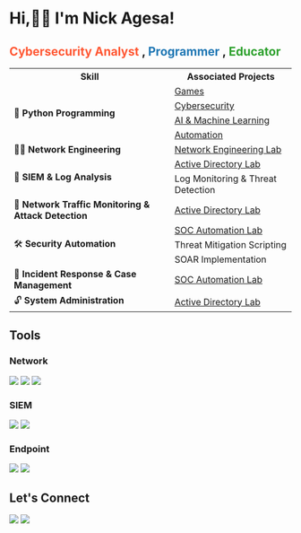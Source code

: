 # Hi,👋🏽 I'm Nick Agesa!
<h2>
  <a href="https://www.linkedin.com/in/nickson-adamson-93512b122/" style="text-decoration: none; color: #ff5733;">Cybersecurity Analyst</a> ,
  <a href="https://github.com/nickagesa/Python_Projects" style="text-decoration: none; color: #1f77b4;">Programmer</a> , 
  <a href="https://github.com/nickagesa/nickagesa/blob/main/README.md" style="text-decoration: none; color: #2ca02c;">Educator</a>
</h2>

<table>
  <tr>
    <th>Skill</th>
    <th>Associated Projects</th>
  </tr>
  
  <!-- Python Programming -->
  <tr>
    <td rowspan="4">🐍 <b>Python Programming</b></td>
    <td><a href="https://github.com/nickagesa/Python_Projects">Games</a></td>
  </tr>
  <tr>
    <td><a href="https://github.com/nickagesa/Python_Projects/blob/main/README.md#cyber-security">Cybersecurity</a></td>
  </tr>
  <tr>
    <td><a href="https://github.com/nickagesa/Python_Projects">AI & Machine Learning</a></td>
  </tr>
  <tr>
    <td><a href="https://github.com/nickagesa/Python_Projects">Automation</a></td>
  </tr>

  <!-- Network Engineering -->
  <tr>
    <td>👨‍💻 <b>Network Engineering</b></td>
    <td><a href="https://github.com/nickagesa/Network-Engineering-Lab">Network Engineering Lab</a></td>
  </tr>

  <!-- SIEM & Log Analysis -->
  <tr>
    <td rowspan="2">🧾 <b>SIEM & Log Analysis</b></td>
    <td><a href="https://github.com/nickagesa/Active-Directory-Lab">Active Directory Lab</a></td>
  </tr>
  <tr>
    <td>Log Monitoring & Threat Detection</td>
  </tr>

  <!-- Network Traffic Monitoring -->
  <tr>
    <td>🔎 <b>Network Traffic Monitoring & Attack Detection</b></td>
    <td><a href="https://github.com/nickagesa/Active-Directory-Lab">Active Directory Lab</a></td>
  </tr>

  <!-- Security Automation -->
  <tr>
    <td rowspan="3">🛠️ <b>Security Automation</b></td>
    <td><a href="https://github.com/nickagesa/SOC-Automation-Lab/blob/main/README.md">SOC Automation Lab</a></td>
  </tr>
  <tr>
    <td>Threat Mitigation Scripting</td>
  </tr>
  <tr>
    <td>SOAR Implementation</td>
  </tr>

  <!-- Incident Response -->
  <tr>
    <td>🚨 <b>Incident Response & Case Management</b></td>
    <td><a href="https://github.com/nickagesa/SOC-Automation-Lab/blob/main/README.md">SOC Automation Lab</a></td>
  </tr>

  <!-- System Administration -->
  <tr>
    <td>🔓 <b>System Administration</b></td>
    <td><a href="https://github.com/nickagesa/Active-Directory-Lab">Active Directory Lab</a></td>
  </tr>
</table>




## Tools

### Network
<div>
    <img src="https://img.shields.io/badge/-Wireshark-1679A7?&style=for-the-badge&logo=Wireshark&logoColor=white" />
    <img src="https://img.shields.io/badge/-Suricata-EF3B2D?&style=for-the-badge&logo=Suricata&logoColor=white" />
    <img src="https://img.shields.io/badge/-pfSense-394B92?&style=for-the-badge&logo=pfSense&logoColor=white" />
</div>

### SIEM
<div>
    <img src="https://img.shields.io/badge/-Wazuh-326CE5?&style=for-the-badge&logo=Wazuh&logoColor=white" />
    <img src="https://img.shields.io/badge/-Splunk-000000?&style=for-the-badge&logo=Splunk&logoColor=white" />
</div>


### Endpoint
<div>
    <img src="https://img.shields.io/badge/-Microsoft_Defender_for_Endpoint-00A4EF?&style=for-the-badge&logo=Microsoft&logoColor=white" />
    <img src="https://img.shields.io/badge/-Velociraptor-4B275F?&style=for-the-badge&logo=Velociraptor&logoColor=white" />
</div>


## Let's Connect
<a href="https://www.linkedin.com/in/nickson-adamson-93512b122"><img src="https://img.shields.io/badge/-LinkedIn-0A66C2?style=for-the-badge&logo=linkedin&logoColor=white" /></a>
<a href="https://medium.com/@nickagesa"><img src="https://img.shields.io/badge/-Medium-000000?style=for-the-badge&logo=medium&logoColor=white" /></a>


